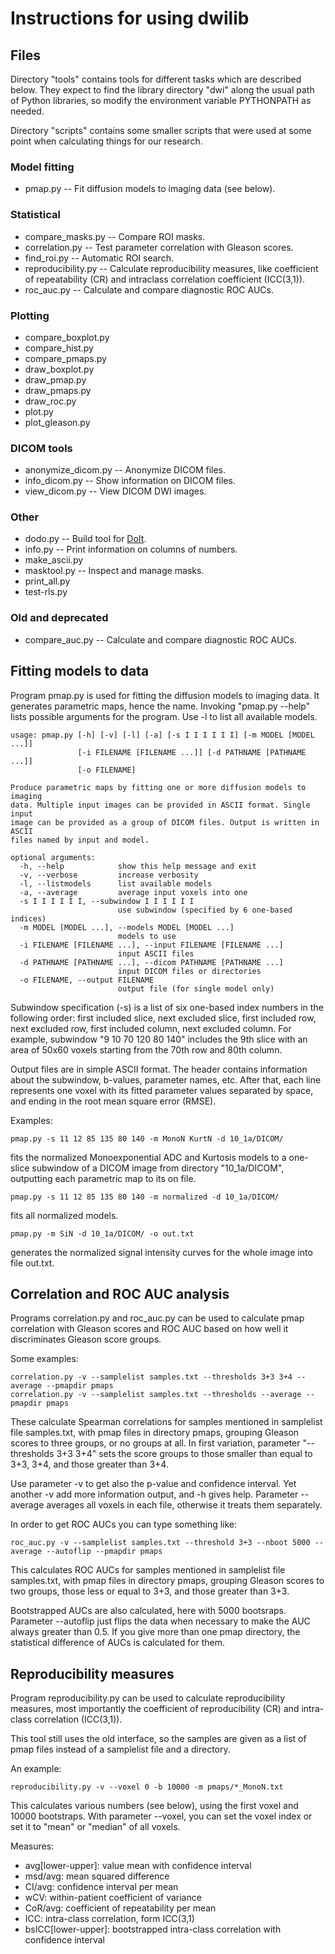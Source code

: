 Instructions for using dwilib
=============================


Files
-----
Directory "tools" contains tools for different tasks which are described below.
They expect to find the library directory "dwi" along the usual path of Python
libraries, so modify the environment variable PYTHONPATH as needed.

Directory "scripts" contains some smaller scripts that were used at some point
when calculating things for our research.

### Model fitting
* pmap.py -- Fit diffusion models to imaging data (see below).

### Statistical
* compare_masks.py -- Compare ROI masks.
* correlation.py -- Test parameter correlation with Gleason scores.
* find_roi.py -- Automatic ROI search.
* reproducibility.py -- Calculate reproducibility measures, like coefficient of
  repeatability (CR) and intraclass correlation coefficient (ICC(3,1)).
* roc_auc.py -- Calculate and compare diagnostic ROC AUCs.

### Plotting
* compare_boxplot.py
* compare_hist.py
* compare_pmaps.py
* draw_boxplot.py
* draw_pmap.py
* draw_pmaps.py
* draw_roc.py
* plot.py
* plot_gleason.py

### DICOM tools
* anonymize_dicom.py -- Anonymize DICOM files.
* info_dicom.py -- Show information on DICOM files.
* view_dicom.py -- View DICOM DWI images.

### Other
* dodo.py -- Build tool for [DoIt](http://pydoit.org/).
* info.py -- Print information on columns of numbers.
* make_ascii.py
* masktool.py -- Inspect and manage masks.
* print_all.py
* test-rls.py

### Old and deprecated
* compare_auc.py -- Calculate and compare diagnostic ROC AUCs.


Fitting models to data
----------------------

Program pmap.py is used for fitting the diffusion models to imaging data. It
generates parametric maps, hence the name. Invoking "pmap.py --help" lists
possible arguments for the program. Use -l to list all available models.

    usage: pmap.py [-h] [-v] [-l] [-a] [-s I I I I I I] [-m MODEL [MODEL ...]]
                   [-i FILENAME [FILENAME ...]] [-d PATHNAME [PATHNAME ...]]
                   [-o FILENAME]

    Produce parametric maps by fitting one or more diffusion models to imaging
    data. Multiple input images can be provided in ASCII format. Single input
    image can be provided as a group of DICOM files. Output is written in ASCII
    files named by input and model.

    optional arguments:
      -h, --help            show this help message and exit
      -v, --verbose         increase verbosity
      -l, --listmodels      list available models
      -a, --average         average input voxels into one
      -s I I I I I I, --subwindow I I I I I I
                            use subwindow (specified by 6 one-based indices)
      -m MODEL [MODEL ...], --models MODEL [MODEL ...]
                            models to use
      -i FILENAME [FILENAME ...], --input FILENAME [FILENAME ...]
                            input ASCII files
      -d PATHNAME [PATHNAME ...], --dicom PATHNAME [PATHNAME ...]
                            input DICOM files or directories
      -o FILENAME, --output FILENAME
                            output file (for single model only)

Subwindow specification (-s) is a list of six one-based index numbers in the
following order: first included slice, next excluded slice, first included row,
next excluded row, first included column, next excluded column. For example,
subwindow "9 10 70 120 80 140" includes the 9th slice with an area of 50x60
voxels starting from the 70th row and 80th column.

Output files are in simple ASCII format. The header contains information about
the subwindow, b-values, parameter names, etc. After that, each line represents
one voxel with its fitted parameter values separated by space, and ending in
the root mean square error (RMSE).

Examples:

    pmap.py -s 11 12 85 135 80 140 -m MonoN KurtN -d 10_1a/DICOM/

fits the normalized Monoexponential ADC and Kurtosis models to a one-slice
subwindow of a DICOM image from directory "10_1a/DICOM", outputting each
parametric map to its on file.

    pmap.py -s 11 12 85 135 80 140 -m normalized -d 10_1a/DICOM/

fits all normalized models.

    pmap.py -m SiN -d 10_1a/DICOM/ -o out.txt

generates the normalized signal intensity curves for the whole image into file
out.txt.


Correlation and ROC AUC analysis
--------------------------------

Programs correlation.py and roc_auc.py can be used to calculate pmap correlation
with Gleason scores and ROC AUC based on how well it discriminates Gleason score
groups.

Some examples:

    correlation.py -v --samplelist samples.txt --thresholds 3+3 3+4 --average --pmapdir pmaps
    correlation.py -v --samplelist samples.txt --thresholds --average --pmapdir pmaps

These calculate Spearman correlations for samples mentioned in samplelist file
samples.txt, with pmap files in directory pmaps, grouping Gleason scores to
three groups, or no groups at all. In first variation, parameter "--thresholds
3+3 3+4" sets the score groups to those smaller than equal to 3+3, 3+4, and
those greater than 3+4.

Use parameter -v to get also the p-value and confidence interval. Yet another
-v add more information output, and -h gives help. Parameter --average averages
all voxels in each file, otherwise it treats them separately.

In order to get ROC AUCs you can type something like:

    roc_auc.py -v --samplelist samples.txt --threshold 3+3 --nboot 5000 --average --autoflip --pmapdir pmaps

This calculates ROC AUCs for samples mentioned in samplelist file samples.txt,
with pmap files in directory pmaps, grouping Gleason scores to two groups,
those less or equal to 3+3, and those greater than 3+3.

Bootstrapped AUCs are also calculated, here with 5000 bootsraps. Parameter
--autoflip just flips the data when necessary to make the AUC always greater
than 0.5. If you give more than one pmap directory, the statistical difference
of AUCs is calculated for them.


Reproducibility measures
------------------------

Program reproducibility.py can be used to calculate reproducibility measures,
most importantly the coefficient of reproducibility (CR) and intra-class
correlation (ICC(3,1)).

This tool still uses the old interface, so the samples are given as a list of
pmap files instead of a samplelist file and a directory.

An example:

    reproducibility.py -v --voxel 0 -b 10000 -m pmaps/*_MonoN.txt

This calculates various numbers (see below), using the first voxel and 10000
bootstraps. With parameter --voxel, you can set the voxel index or set it to
"mean" or "median" of all voxels.

Measures:

* avg[lower-upper]: value mean with confidence interval
* msd/avg: mean squared difference
* CI/avg: confidence interval per mean
* wCV: within-patient coefficient of variance
* CoR/avg: coefficient of repeatability per mean
* ICC: intra-class correlation, form ICC(3,1)
* bsICC[lower-upper]: bootstrapped intra-class correlation with confidence
interval

